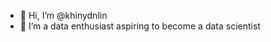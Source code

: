 - 👋 Hi, I’m @khinydnlin
- 👀 I’m a data enthusiast aspiring to become a data scientist


<!---
khinydnlin/khinydnlin is a ✨ special ✨ repository because its `README.md` (this file) appears on your GitHub profile.
You can click the Preview link to take a look at your changes.
--->
